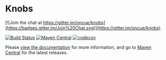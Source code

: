 Knobs
=====

[![Join the chat at https://gitter.im/oncue/knobs](https://badges.gitter.im/Join%20Chat.svg)](https://gitter.im/oncue/knobs)

[![Build Status](https://travis-ci.org/Verizon/knobs.svg?branch=master)](https://travis-ci.org/Verizon/knobs)
[![Maven Central](https://maven-badges.herokuapp.com/maven-central/io.verizon.knobs/core_2.11/badge.svg)](https://maven-badges.herokuapp.com/maven-central/io.verizon.knobs/core_2.11)
[![codecov](https://codecov.io/gh/Verizon/knobs/branch/master/graph/badge.svg)](https://codecov.io/gh/Verizon/knobs)

Please [view the documentation](http://oncue.github.io/knobs/) for more information, and go to [Maven Central](http://search.maven.org/#search%7Cga%7C1%7Cg%3A%22io.verizon.knobs%22) for the latest releases.

